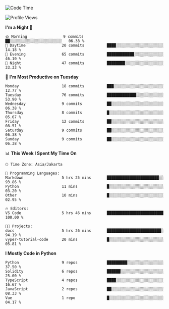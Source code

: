<!--START_SECTION:waka-->
![Code Time](http://img.shields.io/badge/Code%20Time-1%2C495%20hrs%2040%20mins-blue)

![Profile Views](http://img.shields.io/badge/Profile%20Views-0-blue)

**I'm a Night 🦉** 

```text
🌞 Morning                9 commits           ██░░░░░░░░░░░░░░░░░░░░░░░   06.38 % 
🌆 Daytime                20 commits          ████░░░░░░░░░░░░░░░░░░░░░   14.18 % 
🌃 Evening                65 commits          ████████████░░░░░░░░░░░░░   46.10 % 
🌙 Night                  47 commits          ████████░░░░░░░░░░░░░░░░░   33.33 % 
```
📅 **I'm Most Productive on Tuesday** 

```text
Monday                   18 commits          ███░░░░░░░░░░░░░░░░░░░░░░   12.77 % 
Tuesday                  76 commits          █████████████░░░░░░░░░░░░   53.90 % 
Wednesday                9 commits           ██░░░░░░░░░░░░░░░░░░░░░░░   06.38 % 
Thursday                 8 commits           █░░░░░░░░░░░░░░░░░░░░░░░░   05.67 % 
Friday                   12 commits          ██░░░░░░░░░░░░░░░░░░░░░░░   08.51 % 
Saturday                 9 commits           ██░░░░░░░░░░░░░░░░░░░░░░░   06.38 % 
Sunday                   9 commits           ██░░░░░░░░░░░░░░░░░░░░░░░   06.38 % 
```


📊 **This Week I Spent My Time On** 

```text
🕑︎ Time Zone: Asia/Jakarta

💬 Programming Languages: 
Markdown                 5 hrs 25 mins       ███████████████████████░░   93.86 % 
Python                   11 mins             █░░░░░░░░░░░░░░░░░░░░░░░░   03.20 % 
Other                    10 mins             █░░░░░░░░░░░░░░░░░░░░░░░░   02.95 % 

🔥 Editors: 
VS Code                  5 hrs 46 mins       █████████████████████████   100.00 % 

🐱‍💻 Projects: 
docs                     5 hrs 26 mins       ████████████████████████░   94.19 % 
vyper-tutorial-code      20 mins             █░░░░░░░░░░░░░░░░░░░░░░░░   05.81 % 
```

**I Mostly Code in Python** 

```text
Python                   9 repos             █████████░░░░░░░░░░░░░░░░   37.50 % 
Solidity                 6 repos             ██████░░░░░░░░░░░░░░░░░░░   25.00 % 
TypeScript               4 repos             ████░░░░░░░░░░░░░░░░░░░░░   16.67 % 
JavaScript               2 repos             ██░░░░░░░░░░░░░░░░░░░░░░░   08.33 % 
Vue                      1 repo              █░░░░░░░░░░░░░░░░░░░░░░░░   04.17 % 
```




<!--END_SECTION:waka-->
